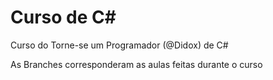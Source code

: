 # Curso de C#
 
 Curso do Torne-se um Programador (@Didox) de C#
 
 As Branches corresponderam as aulas feitas durante o curso
